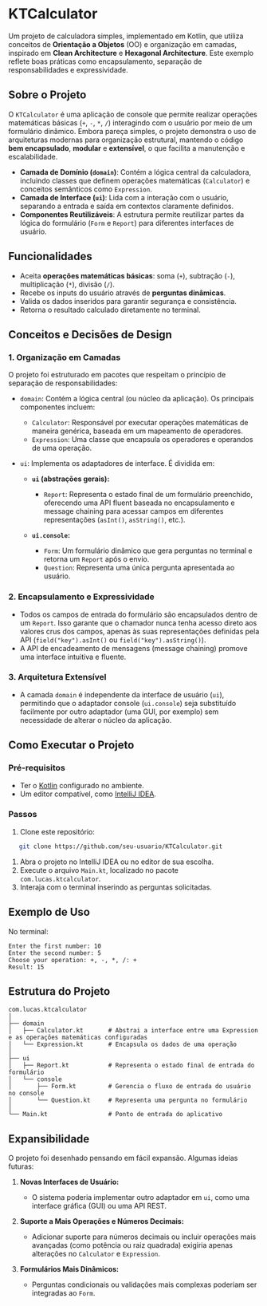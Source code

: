 # **KTCalculator**
Um projeto de calculadora simples, implementado em Kotlin, que utiliza conceitos de **Orientação a Objetos** (OO) e organização em camadas, inspirado em **Clean Architecture** e **Hexagonal Architecture**. Este exemplo reflete boas práticas como encapsulamento, separação de responsabilidades e expressividade.

## **Sobre o Projeto**
O `KTCalculator` é uma aplicação de console que permite realizar operações matemáticas básicas (`+`, `-`, `*`, `/`) interagindo com o usuário por meio de um formulário dinâmico.
Embora pareça simples, o projeto demonstra o uso de arquiteturas modernas para organização estrutural, mantendo o código **bem encapsulado**, **modular** e **extensível**, o que facilita a manutenção e escalabilidade.
- **Camada de Domínio (`domain`)**: Contém a lógica central da calculadora, incluindo classes que definem operações matemáticas (`Calculator`) e conceitos semânticos como `Expression`.
- **Camada de Interface (`ui`)**: Lida com a interação com o usuário, separando a entrada e saída em contextos claramente definidos.
- **Componentes Reutilizáveis**: A estrutura permite reutilizar partes da lógica do formulário (`Form` e `Report`) para diferentes interfaces de usuário.

## **Funcionalidades**
- Aceita **operações matemáticas básicas**: soma (`+`), subtração (`-`), multiplicação (`*`), divisão (`/`).
- Recebe os inputs do usuário através de **perguntas dinâmicas**.
- Valida os dados inseridos para garantir segurança e consistência.
- Retorna o resultado calculado diretamente no terminal.

## **Conceitos e Decisões de Design**
### **1. Organização em Camadas**
O projeto foi estruturado em pacotes que respeitam o princípio de separação de responsabilidades:
- `domain`:
  Contém a lógica central (ou núcleo da aplicação). Os principais componentes incluem:
    - `Calculator`: Responsável por executar operações matemáticas de maneira genérica, baseada em um mapeamento de operadores.
    - `Expression`: Uma classe que encapsula os operadores e operandos de uma operação.

- `ui`:
  Implementa os adaptadores de interface. É dividida em:
    - **`ui` (abstrações gerais):**
        - `Report`: Representa o estado final de um formulário preenchido, oferecendo uma API fluent baseada no encapsulamento e message chaining para acessar campos em diferentes representações (`asInt()`, `asString()`, etc.).

    - **`ui.console`:**
        - `Form`: Um formulário dinâmico que gera perguntas no terminal e retorna um `Report` após o envio.
        - `Question`: Representa uma única pergunta apresentada ao usuário.

### **2. Encapsulamento e Expressividade**
- Todos os campos de entrada do formulário são encapsulados dentro de um `Report`. Isso garante que o chamador nunca tenha acesso direto aos valores crus dos campos, apenas às suas representações definidas pela API (`field("key").asInt()` ou `field("key").asString()`).
- A API de encadeamento de mensagens (message chaining) promove uma interface intuitiva e fluente.

### **3. Arquitetura Extensível**
- A camada `domain` é independente da interface de usuário (`ui`), permitindo que o adaptador console (`ui.console`) seja substituído facilmente por outro adaptador (uma GUI, por exemplo) sem necessidade de alterar o núcleo da aplicação.

## **Como Executar o Projeto**
### **Pré-requisitos**
- Ter o [Kotlin](https://kotlinlang.org/) configurado no ambiente.
- Um editor compatível, como [IntelliJ IDEA](https://www.jetbrains.com/idea/).

### **Passos**
1. Clone este repositório:
``` bash
   git clone https://github.com/seu-usuario/KTCalculator.git
```
1. Abra o projeto no IntelliJ IDEA ou no editor de sua escolha.
2. Execute o arquivo `Main.kt`, localizado no pacote `com.lucas.ktcalculator`.
3. Interaja com o terminal inserindo as perguntas solicitadas.

## **Exemplo de Uso**
No terminal:
``` plaintext
Enter the first number: 10
Enter the second number: 5
Choose your operation: +, -, *, /: +
Result: 15
```
## **Estrutura do Projeto**
``` plaintext
com.lucas.ktcalculator
│
├── domain
│   ├── Calculator.kt       # Abstrai a interface entre uma Expression e as operações matemáticas configuradas
│   └── Expression.kt       # Encapsula os dados de uma operação
│
├── ui
│   ├── Report.kt           # Representa o estado final de entrada do formulário
│   └── console
│       ├── Form.kt         # Gerencia o fluxo de entrada do usuário no console
│       └── Question.kt     # Representa uma pergunta no formulário
│
└── Main.kt                 # Ponto de entrada do aplicativo
```
## **Expansibilidade**
O projeto foi desenhado pensando em fácil expansão. Algumas ideias futuras:
1. **Novas Interfaces de Usuário:**
    - O sistema poderia implementar outro adaptador em `ui`, como uma interface gráfica (GUI) ou uma API REST.

2. **Suporte a Mais Operações e Números Decimais:**
    - Adicionar suporte para números decimais ou incluir operações mais avançadas (como potência ou raiz quadrada) exigiria apenas alterações no `Calculator` e `Expression`.

3. **Formulários Mais Dinâmicos:**
    - Perguntas condicionais ou validações mais complexas poderiam ser integradas ao `Form`.

